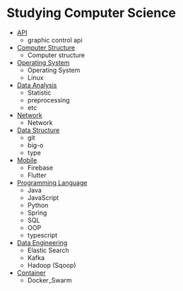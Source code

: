 # Studying Computer Science 
 
- [API](https://github.com/C-YooJin/Study/tree/master/API)
  - graphic control api
- [Computer Structure](https://github.com/C-YooJin/Study/tree/master/Computer_Structure)
  - Computer structure
- [Operating System](https://github.com/C-YooJin/Study/tree/master/Operating_System)
  - Operating System
  - Linux
- [Data Analysis](https://github.com/C-YooJin/Study/tree/master/Data_Analysis)
  - Statistic
  - preprocessing
  - etc
- [Network](https://github.com/C-YooJin/Study/tree/master/Network)
  - Network
- [Data Structure](https://github.com/C-YooJin/Study/tree/master/Data_Structure)
  - git
  - big-o
  - type
- [Mobile](https://github.com/C-YooJin/Study/tree/master/Mobile)
  - Firebase
  - Flutter
- [Programming Language](https://github.com/C-YooJin/Study/tree/master/Programming_Language) 
  - Java 
  - JavaScript
  - Python
  - Spring
  - SQL
  - OOP
  - typescript
- [Data Engineering](https://github.com/C-YooJin/Study/tree/master/Data_Engineering)
  - Elastic Search
  - Kafka
  - Hadoop (Sqoop)
- [Container](https://github.com/C-YooJin/Study/tree/master/Container)
  - Docker_Swarm
